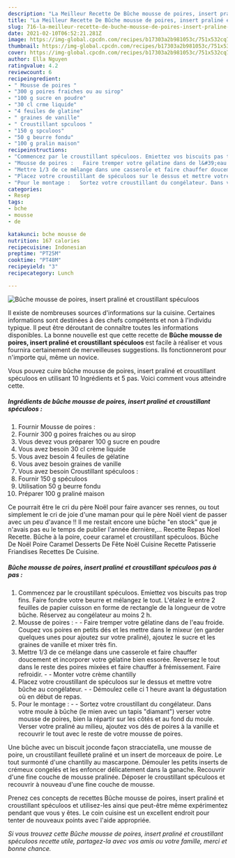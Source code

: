 ```yaml
---
description: "La Meilleur Recette De Bûche mousse de poires, insert praliné et croustillant spéculoos"
title: "La Meilleur Recette De Bûche mousse de poires, insert praliné et croustillant spéculoos"
slug: 716-la-meilleur-recette-de-buche-mousse-de-poires-insert-praline-et-croustillant-speculoos
date: 2021-02-10T06:52:21.281Z
image: https://img-global.cpcdn.com/recipes/b17303a2b981053c/751x532cq70/buche-mousse-de-poires-insert-praline-et-croustillant-speculoos-photo-principale-de-la-recette.jpg
thumbnail: https://img-global.cpcdn.com/recipes/b17303a2b981053c/751x532cq70/buche-mousse-de-poires-insert-praline-et-croustillant-speculoos-photo-principale-de-la-recette.jpg
cover: https://img-global.cpcdn.com/recipes/b17303a2b981053c/751x532cq70/buche-mousse-de-poires-insert-praline-et-croustillant-speculoos-photo-principale-de-la-recette.jpg
author: Ella Nguyen
ratingvalue: 4.2
reviewcount: 6
recipeingredient:
- " Mousse de poires "
- "300 g poires fraiches ou au sirop"
- "100 g sucre en poudre"
- "30 cl crme liquide"
- "4 feuiles de glatine"
- " graines de vanille"
- " Croustillant spculoos "
- "150 g spculoos"
- "50 g beurre fondu"
- "100 g pralin maison"
recipeinstructions:
- "Commencez par le croustillant spéculoos. Emiettez vos biscuits pas trop fins. Faire fondre votre beurre et mélangez le tout. L&#39;étalez le entre 2 feuilles de papier cuisson en forme de rectangle de la longueur de votre bûche. Réservez au congélateur au moins 2 h."
- "Mousse de poires :   Faire tremper votre gélatine dans de l&#39;eau froide. Coupez vos poires en petits dés et les mettre dans le mixeur (en garder quelques unes pour ajoutez sur votre praliné), ajoutez le sucre et les graines de vanille et mixer très fin."
- "Mettre 1/3 de ce mélange dans une casserole et faire chauffer doucement et incorporer votre gélatine bien essorée. Reversez le tout dans le reste des poires mixées et faire chauffer à frémissement. Faire refroidir.   Monter votre crème chantilly"
- "Placez votre croustillant de spéculoos sur le dessus et mettre votre bûche au congélateur.   Démoulez celle ci 1 heure avant la dégustation où en début de repas."
- "Pour le montage :   Sortez votre croustillant du congélateur. Dans votre moule à bûche (le mien avec un tapis &#34;diamant&#34;) verser votre mousse de poires, bien la répartir sur les côtés et au fond du moule. Verser votre praliné au milieu, ajoutez vos dés de poires à la vanille et recouvrir le tout avec le reste de votre mousse de poires."
categories:
- Resep
tags:
- bche
- mousse
- de

katakunci: bche mousse de 
nutrition: 167 calories
recipecuisine: Indonesian
preptime: "PT25M"
cooktime: "PT48M"
recipeyield: "3"
recipecategory: Lunch

---
```



![Bûche mousse de poires, insert praliné et croustillant spéculoos](https://img-global.cpcdn.com/recipes/b17303a2b981053c/751x532cq70/buche-mousse-de-poires-insert-praline-et-croustillant-speculoos-photo-principale-de-la-recette.jpg)

Il existe de nombreuses sources d'informations sur la cuisine. Certaines informations sont destinées à des chefs compétents et non à l'individu typique. Il peut être déroutant de connaître toutes les informations disponibles. La bonne nouvelle est que cette recette de <strong> Bûche mousse de poires, insert praliné et croustillant spéculoos </strong> est facile à réaliser et vous fournira certainement de merveilleuses suggestions. Ils fonctionneront pour n'importe qui, même un novice.

<!--inarticleads1-->

Vous pouvez cuire bûche mousse de poires, insert praliné et croustillant spéculoos en utilisant 10 Ingrédients et 5 pas. Voici comment vous atteindre cette.

##### Ingrédients de bûche mousse de poires, insert praliné et croustillant spéculoos :

1. Fournir  Mousse de poires :
1. Fournir 300 g poires fraiches ou au sirop
1. Vous devez vous préparer 100 g sucre en poudre
1. Vous avez besoin 30 cl crème liquide
1. Vous avez besoin 4 feuiles de gélatine
1. Vous avez besoin  graines de vanille
1. Vous avez besoin  Croustillant spéculoos :
1. Fournir 150 g spéculoos
1. Utilisation 50 g beurre fondu
1. Préparer 100 g praliné maison


Ce pourrait être le cri du père Noël pour faire avancer ses rennes, ou tout simplement le cri de joie d&#39;une maman pour qui le père Noël vient de passer avec un peu d&#39;avance !! Il me restait encore une bûche &#34;en stock&#34; que je n&#39;avais pas eu le temps de publier l&#39;année dernière,… Recette Repas Noel Recette. Bûche à la poire, coeur caramel et croustillant spéculoos. Bûche De Noël Poire Caramel Desserts De Fête Noël Cuisine Recette Patisserie Friandises Recettes De Cuisine. 

<!--inarticleads2-->

##### Bûche mousse de poires, insert praliné et croustillant spéculoos pas à pas :

1. Commencez par le croustillant spéculoos. Emiettez vos biscuits pas trop fins. Faire fondre votre beurre et mélangez le tout. L&#39;étalez le entre 2 feuilles de papier cuisson en forme de rectangle de la longueur de votre bûche. Réservez au congélateur au moins 2 h.
1. Mousse de poires :  -  - Faire tremper votre gélatine dans de l&#39;eau froide. Coupez vos poires en petits dés et les mettre dans le mixeur (en garder quelques unes pour ajoutez sur votre praliné), ajoutez le sucre et les graines de vanille et mixer très fin.
1. Mettre 1/3 de ce mélange dans une casserole et faire chauffer doucement et incorporer votre gélatine bien essorée. Reversez le tout dans le reste des poires mixées et faire chauffer à frémissement. Faire refroidir.  -  - Monter votre crème chantilly
1. Placez votre croustillant de spéculoos sur le dessus et mettre votre bûche au congélateur.  -  - Démoulez celle ci 1 heure avant la dégustation où en début de repas.
1. Pour le montage :  -  - Sortez votre croustillant du congélateur. Dans votre moule à bûche (le mien avec un tapis &#34;diamant&#34;) verser votre mousse de poires, bien la répartir sur les côtés et au fond du moule. Verser votre praliné au milieu, ajoutez vos dés de poires à la vanille et recouvrir le tout avec le reste de votre mousse de poires.


Une bûche avec un biscuit joconde façon stracciatella, une mousse de poire, un croustillant feuilleté praliné et un insert de morceaux de poire. Le tout surmonté d&#39;une chantilly au mascarpone. Démouler les petits inserts de crémeux congelés et les enfoncer délicatement dans la ganache. Recouvrir d&#39;une fine couche de mousse pralinée. Déposer le croustillant spéculoos et recouvrir à nouveau d&#39;une fine couche de mousse. 

<!--inarticleads1-->

<p>
Prenez ces concepts de recettes Bûche mousse de poires, insert praliné et croustillant spéculoos et utilisez-les ainsi que peut-être même expérimentez pendant que vous y êtes. Le coin cuisine est un excellent endroit pour tenter de nouveaux points avec l'aide appropriée.
</p>

<p>
<i>Si vous trouvez cette Bûche mousse de poires, insert praliné et croustillant spéculoos recette utile, partagez-la avec vos amis ou votre famille, merci et bonne chance.</i>
</p>
